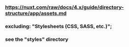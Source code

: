 ### https://nuxt.com/raw/docs/4.x/guide/directory-structure/app/assets.md

### excluding: "Stylesheets (CSS, SASS, etc.)";

### see the "styles" directory
